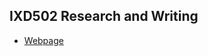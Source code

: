 <h2>IXD502 Research and Writing</h2>

+ [Webpage](http://sarahjaneowens.github.io/ixd502-researchandwriting/home.html)